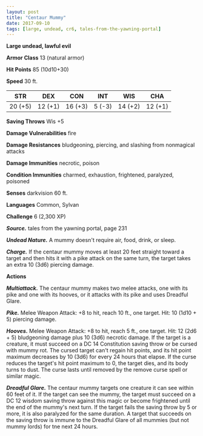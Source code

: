 ```yaml
---
layout: post
title: "Centaur Mummy"
date: 2017-09-10
tags: [large, undead, cr6, tales-from-the-yawning-portal]
---
```


**Large undead, lawful evil**

**Armor Class** 13 (natural armor)

**Hit Points** 85 (10d10+30)

**Speed** 30 ft.

|   STR   |   DEX   |   CON   |   INT   |   WIS   |   CHA   |
|:-----:|:-----:|:-----:|:-----:|:-----:|:-----:|
| 20 (+5) | 12 (+1) | 16 (+3) | 5 (-3) | 14 (+2) | 12 (+1) |

**Saving Throws** Wis +5

**Damage Vulnerabilities** fire

**Damage Resistances** bludgeoning, piercing, and slashing from nonmagical attacks

**Damage Immunities** necrotic, poison

**Condition Immunities** charmed, exhaustion, frightened, paralyzed, poisoned

**Senses** darkvision 60 ft.

**Languages** Common, Sylvan

**Challenge** 6 (2,300 XP)

***Source.*** tales from the yawning portal,  page 231

***Undead Nature.*** A mummy doesn't require air, food, drink, or sleep.

***Charge.*** If the centaur mummy moves at least 20 feet straight toward a target and then hits it with a pike attack on the same turn, the target takes an extra 10 (3d6) piercing damage.

**Actions**

***Multiattack.*** The centaur mummy makes two melee attacks, one with its pike and one with its hooves, or it attacks with its pike and uses Dreadful Glare.

***Pike.*** Melee Weapon Attack: +8 to hit, reach 10 ft., one target. Hit: 10 (1d10 + 5) piercing damage.

***Hooves.*** Melee Weapon Attack: +8 to hit, reach 5 ft., one target. Hit: 12 (2d6 + 5) bludgeoning damage plus 10 (3d6) necrotic damage. If the target is a creature, it must succeed on a DC 14 Constitution saving throw or be cursed with mummy rot. The cursed target can't regain hit points, and its hit point maximum decreases by 10 (3d6) for every 24 hours that elapse. If the curse reduces the target's hit point maximum to 0, the target dies, and its body turns to dust. The curse lasts until removed by the remove curse spell or similar magic.

***Dreadful Glare.*** The centaur mummy targets one creature it can see within 60 feet of it. If the target can see the mummy, the target must succeed on a DC 12 wisdom saving throw against this magic or become frightened until the end of the mummy's next turn. If the target fails the saving throw by 5 or more, it is also paralyzed for the same duration. A target that succeeds on the saving throw is immune to the Dreadful Glare of all mummies (but not mummy lords) for tne next 24 hours.

